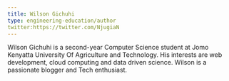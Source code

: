 ```yaml
---
title: Wilson Gichuhi
type: engineering-education/author
twitter:https://twitter.com/NjugiaN
---
```

Wilson Gichuhi is a second-year Computer Science student at Jomo Kenyatta University Of Agriculture and Technology. His interests are web development, cloud computing and data driven science. Wilson is a passionate blogger and Tech enthusiast.
